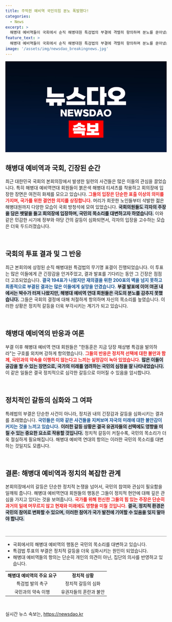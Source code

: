 ```yaml
---
title: 주먹쥔 예비역 국민의힘 분노 폭발했다!
categories:
  - News
excerpt: >
  해병대 예비역들이 국회에서 순직 해병대원 특검법의 부결에 격렬히 항의하며 분노를 쏟아냈습니다. 200표의 벽을 넘지 못한 결과에 국회의장이 부결을 발표하자 긴장감이 폭발하는 현장, 그 배경은 무엇일까요?
feature_text: >
  해병대 예비역들이 국회에서 순직 해병대원 특검법의 부결에 격렬히 항의하며 분노를 쏟아냈습니다. 200표의 벽을 넘지 못한 결과에 국회의장이 부결을 발표하자 긴장감이 폭발하는 현장, 그 배경은 무엇일까요?
image: '/assets/img/newsdao_breakingnews.jpg'
---
```


<p><img src="/assets/img/newsdao_breakingnews.jpg" alt="firstkoreanews 속보" /></p>

<h2 data-ke-size="size26">해병대 예비역과 국회, 긴장된 순간</h2>

<p data-ke-size="size16">최근 대한민국 국회의 본회의장에서 발생한 일련의 사건들은 많은 이들의 관심을 끌었습니다. 특히 해병대 예비역연대 회원들이 붉은색 해병대 티셔츠를 착용하고 회의장에 입장한 장면은 여전히 화제를 모으고 있습니다. <b><span style="color: #ee2323;">그들의 입장은 단순한 표출 이상의 의미를 가지며, 국가를 위한 결연한 의지를 상징합니다.</span></b> 머리가 희끗한 노인들부터 삭발한 젊은 해병대원까지 다양한 모습이 국회 방청석에 모여 있었습니다. <b><span style="background-color: #21538527;">국회의원들도 각자의 주장을 담은 팻말을 들고 회의장에 입장하며, 국민의 목소리를 대변하고자 하였습니다.</span></b> 이와 같은 민감한 시기에 정부와 야당 간의 갈등이 심화되면서, 각자의 입장을 고수하는 모습은 더욱 두드러졌습니다.</p>

<p data-ke-size="size16">&nbsp;</p>

<h2 data-ke-size="size26">국회의 투표 결과 및 그 반응</h2>

<p data-ke-size="size16">최근 본회의에 상정된 순직 해병대원 특검법의 무기명 표결이 진행되었습니다. 이 투표는 많은 이들에게 큰 긴장감을 안겨주었고, 결과 발표를 기다리는 동안 그 긴장은 점점 더 고조되었습니다. <b><span style="color: #1a5490;">결국 194표가 나왔지만 재의결을 위한 200표의 벽을 넘지 못하고 최종적으로 부결된 결과는 많은 이들에게 실망을 안겼습니다.</span></b> <b><span style="background-color: #21538527;">부결 발표에 이어 여권 내에서는 박수가 터져 나왔지만, 해병대 예비역 연대 회원들은 극도의 분노를 감추지 못했습니다.</span></b> 그들은 국회의 결정에 대해 처절하게 항의하며 자신의 목소리를 높였습니다. 이러한 상황은 정치적 갈등을 더욱 부각시키는 계기가 되고 있습니다.</p>

<p data-ke-size="size16">&nbsp;</p>

<h2 data-ke-size="size26">해병대 예비역의 반응과 여론</h2>

<p data-ke-size="size16">부결 이후 해병대 예비역 연대 회원들은 "한동훈은 지금 당장 채상병 특검을 발의하라"는 구호를 외치며 강하게 항의했습니다. <b><span style="color: #ee2323;">그들의 반응은 정치적 선택에 대한 불만과 함께, 국민과의 약속을 이행하지 않는다고 느끼는 실망감이 녹아 있었습니다.</span></b> <b><span style="background-color: #21538527;">많은 이들이 공감을 할 수 있는 장면으로, 국가의 미래를 염려하는 국민의 심정을 잘 나타내었습니다.</span></b> 이 같은 일들은 결국 정치적으로 심각한 갈등으로 이어질 수 있음을 암시합니다.</p>

<p data-ke-size="size16">&nbsp;</p>

<h2 data-ke-size="size26">정치적인 갈등의 심화와 그 여파</h2>

<p data-ke-size="size16">특례법의 부결은 단순한 사건이 아니라, 정치권 내의 긴장감과 갈등을 심화시키는 결과를 초래했습니다. <b><span style="color: #1a5490;">국민들은 이와 같은 사건들을 지켜보며 자국의 미래에 대한 불안감이 커지는 것을 느끼고 있습니다.</span></b> <b><span style="background-color: #21538527;">이러한 갈등 상황은 결국 유권자들의 선택에도 영향을 미칠 수 있는 중요한 요소로 작용할 것입니다.</span></b> 정치적 갈등이 커질수록, 국민의 목소리가 더욱 절실하게 필요해집니다. 해병대 예비역 연대의 항의는 이러한 국민의 목소리를 대변하는 것일지도 모릅니다.</p>

<p data-ke-size="size16">&nbsp;</p>

<h2 data-ke-size="size26">결론: 해병대 예비역과 정치의 복잡한 관계</h2>

<p data-ke-size="size16">본회의장에서의 갈등은 단순한 정치적 논쟁을 넘어서, 국민의 참여와 관심이 필요함을 일깨워 줍니다. 해병대 예비역연대 회원들의 행동은 그들이 정치적 현안에 대해 깊은 관심을 가지고 있다는 것을 보여줍니다. <b><span style="color: #ee2323;">국가를 위해 헌신한 그들의 힘 있는 주장은 단순히 과거의 일에 머무르지 않고 현재와 미래에도 영향을 미칠 것입니다.</span></b> <b><span style="background-color: #21538527;">결국, 정치적 환경은 국민의 참여로 변화할 수 있으며, 이러한 참여가 국가 발전에 기여할 수 있음을 잊지 말아야 합니다.</span></b></p>

<p data-ke-size="size16">&nbsp;</p>

<hr style="height:1px; border:none; color:#999; background-color:#999;" />

<ul>
    <li>국회에서의 해병대 예비역의 행동은 국민의 목소리를 대변하고 있습니다.</li>
    <li>특검법 투표의 부결은 정치적 갈등을 더욱 심화시키는 원인이 되었습니다.</li>
    <li>해병대 예비역들의 항의는 단순히 개인의 의견이 아닌, 집단의 의사를 반영하고 있습니다.</li>
</ul>

<table style="width: 100%;">
    <tr>
        <td style="text-align: center; height: 17px;"><b>해병대 예비역의 주요 요구</b></td>
        <td style="text-align: center; height: 17px;"><b>정치적 상황</b></td>
    </tr>
    <tr>
        <td style="text-align: center; height: 17px;">특검법 발의 촉구</td>
        <td style="text-align: center; height: 17px;">정치적 갈등의 심화</td>
    </tr>
    <tr>
        <td style="text-align: center; height: 17px;">국민과의 약속 이행</td>
        <td style="text-align: center; height: 17px;">유권자들의 혼란과 불안</td>
    </tr>
</table>

<p data-ke-size="size16">&nbsp;</p>
실시간 뉴스 속보는, <a href="https://newsdao.kr" rel="dofollow">https://newsdao.kr</a>


